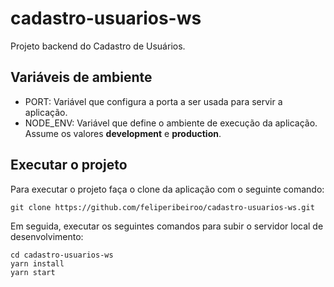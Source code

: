 # cadastro-usuarios-ws

Projeto backend do Cadastro de Usuários.

## Variáveis de ambiente
- PORT: Variável que configura a porta a ser usada para servir a aplicação.
- NODE_ENV: Variável que define o ambiente de execução da aplicação. Assume os valores <b>development</b> e <b>production</b>.

## Executar o projeto
Para executar o projeto faça o clone da aplicação com o seguinte comando:
```
git clone https://github.com/feliperibeiroo/cadastro-usuarios-ws.git
```

Em seguida, executar os seguintes comandos para subir o servidor local de desenvolvimento:
```
cd cadastro-usuarios-ws
yarn install
yarn start
```
